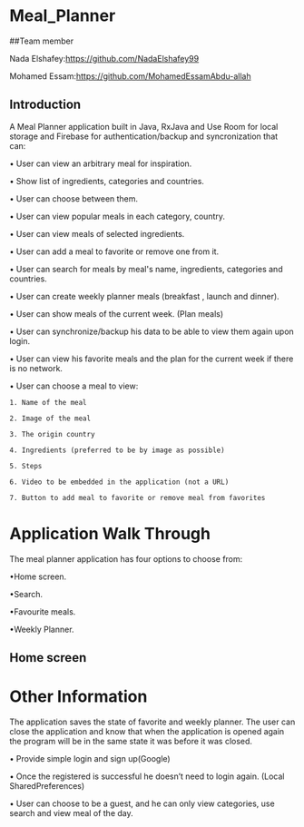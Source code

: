 # Meal_Planner
##Team member

 Nada Elshafey:https://github.com/NadaElshafey99
 
 Mohamed Essam:https://github.com/MohamedEssamAbdu-allah
 
## Introduction
A Meal Planner application built in Java, RxJava and Use Room for local storage and Firebase for authentication/backup and syncronization that can:

• User can view an arbitrary meal for inspiration.

• Show list of ingredients, categories and countries.

• User can choose between them.

• User can view popular meals in each category, country.

• User can view meals of selected ingredients.

• User can add a meal to favorite or remove one from it.

• User can search for meals by meal's name, ingredients, categories and countries.

• User can create weekly planner meals (breakfast , launch and dinner).

• User can show meals of the current week. (Plan meals)

• User can synchronize/backup his data to be able to view them again upon login.

• User can view his favorite meals and the plan for the current week if there is no network.

• User can choose a meal  to view:

    1. Name of the meal
		
    2. Image of the meal
		
    3. The origin country
		
    4. Ingredients (preferred to be by image as possible)
		
    5. Steps
		
    6. Video to be embedded in the application (not a URL)
		
    7. Button to add meal to favorite or remove meal from favorites


# Application Walk Through
The meal planner application has four options to choose from:

•Home screen.

•Search.

•Favourite meals.

•Weekly Planner.

## Home screen


# Other Information
The application saves the state of favorite and weekly planner. The user can  close the application and know that when the application is opened again the program will be in the same state it was before it was closed.

• Provide simple login and sign up(Google)

• Once the registered is successful he doesn’t need to login again. (Local SharedPreferences)

• User can choose to be a guest, and he can only view categories, use search and view meal of the day.
